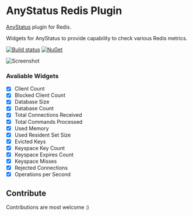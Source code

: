 # AnyStatus Redis Plugin
[AnyStatus](https://www.anystat.us) plugin for Redis.

Widgets for AnyStatus to provide capability to check various Redis metrics.

[![Build status](https://ci.appveyor.com/api/projects/status/vjr2x2lv2m1sc3tf?svg=true)](https://ci.appveyor.com/project/fatihboy/anystatusredis) [![NuGet](https://img.shields.io/nuget/v/AnyStatus.Plugins.Redis.svg)](https://www.nuget.org/packages/AnyStatus.Plugins.Redis/)

![Screenshot](https://raw.githubusercontent.com/fatihboy/AnyStatusRedis/master/docs/images/screenshot.png)

### Avaliable Widgets

-  [x] Client Count
-  [x] Blocked Client Count
-  [x] Database Size
-  [x] Database Count
-  [x] Total Connections Received
-  [x] Total Commands Processed
-  [x] Used Memory
-  [x] Used Resident Set Size
-  [x] Evicted Keys
-  [x] Keyspace Key Count
-  [x] Keyspace Expires Count
-  [x] Keyspace Misses
-  [x] Rejected Connections
-  [x] Operations per Second

## Contribute

Contributions are most welcome :)